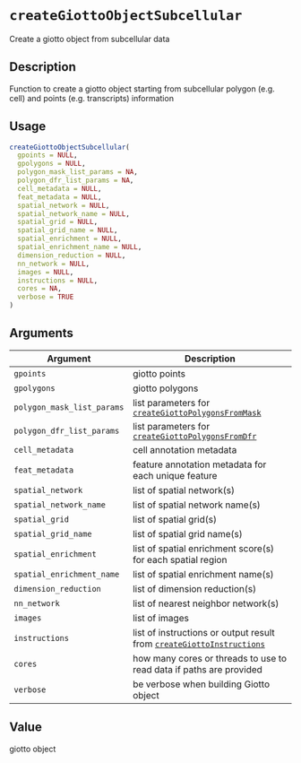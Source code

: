 # `createGiottoObjectSubcellular`

Create a giotto object from subcellular data


## Description

Function to create a giotto object starting from subcellular polygon (e.g. cell) and points (e.g. transcripts) information


## Usage

```r
createGiottoObjectSubcellular(
  gpoints = NULL,
  gpolygons = NULL,
  polygon_mask_list_params = NA,
  polygon_dfr_list_params = NA,
  cell_metadata = NULL,
  feat_metadata = NULL,
  spatial_network = NULL,
  spatial_network_name = NULL,
  spatial_grid = NULL,
  spatial_grid_name = NULL,
  spatial_enrichment = NULL,
  spatial_enrichment_name = NULL,
  dimension_reduction = NULL,
  nn_network = NULL,
  images = NULL,
  instructions = NULL,
  cores = NA,
  verbose = TRUE
)
```


## Arguments

Argument      |Description
------------- |----------------
`gpoints`     |     giotto points
`gpolygons`     |     giotto polygons
`polygon_mask_list_params`     |     list parameters for [`createGiottoPolygonsFromMask`](#creategiottopolygonsfrommask)
`polygon_dfr_list_params`     |     list parameters for [`createGiottoPolygonsFromDfr`](#creategiottopolygonsfromdfr)
`cell_metadata`     |     cell annotation metadata
`feat_metadata`     |     feature annotation metadata for each unique feature
`spatial_network`     |     list of spatial network(s)
`spatial_network_name`     |     list of spatial network name(s)
`spatial_grid`     |     list of spatial grid(s)
`spatial_grid_name`     |     list of spatial grid name(s)
`spatial_enrichment`     |     list of spatial enrichment score(s) for each spatial region
`spatial_enrichment_name`     |     list of spatial enrichment name(s)
`dimension_reduction`     |     list of dimension reduction(s)
`nn_network`     |     list of nearest neighbor network(s)
`images`     |     list of images
`instructions`     |     list of instructions or output result from [`createGiottoInstructions`](#creategiottoinstructions)
`cores`     |     how many cores or threads to use to read data if paths are provided
`verbose`     |     be verbose when building Giotto object


## Value

giotto object


